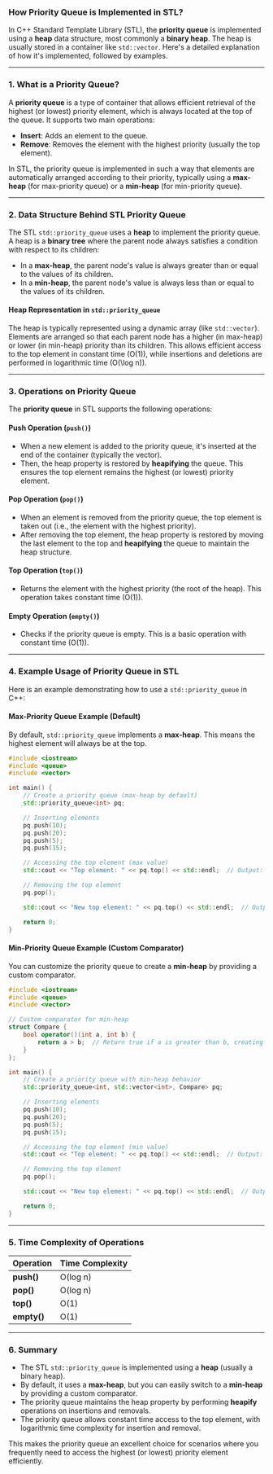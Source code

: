 ### **How Priority Queue is Implemented in STL?**

In C++ Standard Template Library (STL), the **priority queue** is implemented using a **heap** data structure, most commonly a **binary heap**. The heap is usually stored in a container like `std::vector`. Here's a detailed explanation of how it's implemented, followed by examples.

---

### **1. What is a Priority Queue?**

A **priority queue** is a type of container that allows efficient retrieval of the highest (or lowest) priority element, which is always located at the top of the queue. It supports two main operations:
- **Insert**: Adds an element to the queue.
- **Remove**: Removes the element with the highest priority (usually the top element).

In STL, the priority queue is implemented in such a way that elements are automatically arranged according to their priority, typically using a **max-heap** (for max-priority queue) or a **min-heap** (for min-priority queue).

---

### **2. Data Structure Behind STL Priority Queue**

The STL `std::priority_queue` uses a **heap** to implement the priority queue. A heap is a **binary tree** where the parent node always satisfies a condition with respect to its children:
- In a **max-heap**, the parent node's value is always greater than or equal to the values of its children.
- In a **min-heap**, the parent node's value is always less than or equal to the values of its children.

#### **Heap Representation in `std::priority_queue`**

The heap is typically represented using a dynamic array (like `std::vector`). Elements are arranged so that each parent node has a higher (in max-heap) or lower (in min-heap) priority than its children. This allows efficient access to the top element in constant time \(O(1)\), while insertions and deletions are performed in logarithmic time \(O(\log n)\).

---

### **3. Operations on Priority Queue**

The **priority queue** in STL supports the following operations:

#### **Push Operation (`push()`)**

- When a new element is added to the priority queue, it's inserted at the end of the container (typically the vector).
- Then, the heap property is restored by **heapifying** the queue. This ensures the top element remains the highest (or lowest) priority element.
  
#### **Pop Operation (`pop()`)**

- When an element is removed from the priority queue, the top element is taken out (i.e., the element with the highest priority).
- After removing the top element, the heap property is restored by moving the last element to the top and **heapifying** the queue to maintain the heap structure.

#### **Top Operation (`top()`)**

- Returns the element with the highest priority (the root of the heap). This operation takes constant time \(O(1)\).

#### **Empty Operation (`empty()`)**

- Checks if the priority queue is empty. This is a basic operation with constant time \(O(1)\).

---

### **4. Example Usage of Priority Queue in STL**

Here is an example demonstrating how to use a `std::priority_queue` in C++:

#### **Max-Priority Queue Example (Default)**

By default, `std::priority_queue` implements a **max-heap**. This means the highest element will always be at the top.

```cpp
#include <iostream>
#include <queue>
#include <vector>

int main() {
    // Create a priority queue (max-heap by default)
    std::priority_queue<int> pq;

    // Inserting elements
    pq.push(10);
    pq.push(20);
    pq.push(5);
    pq.push(15);

    // Accessing the top element (max value)
    std::cout << "Top element: " << pq.top() << std::endl;  // Output: 20

    // Removing the top element
    pq.pop();

    std::cout << "New top element: " << pq.top() << std::endl;  // Output: 15

    return 0;
}
```

#### **Min-Priority Queue Example (Custom Comparator)**

You can customize the priority queue to create a **min-heap** by providing a custom comparator.

```cpp
#include <iostream>
#include <queue>
#include <vector>

// Custom comparator for min-heap
struct Compare {
    bool operator()(int a, int b) {
        return a > b;  // Return true if a is greater than b, creating a min-heap
    }
};

int main() {
    // Create a priority queue with min-heap behavior
    std::priority_queue<int, std::vector<int>, Compare> pq;

    // Inserting elements
    pq.push(10);
    pq.push(20);
    pq.push(5);
    pq.push(15);

    // Accessing the top element (min value)
    std::cout << "Top element: " << pq.top() << std::endl;  // Output: 5

    // Removing the top element
    pq.pop();

    std::cout << "New top element: " << pq.top() << std::endl;  // Output: 10

    return 0;
}
```

---

### **5. Time Complexity of Operations**

| **Operation**  | **Time Complexity** |
|----------------|---------------------|
| **push()**     | O(log n)            |
| **pop()**      | O(log n)            |
| **top()**      | O(1)                |
| **empty()**    | O(1)                |

---

### **6. Summary**

- The STL `std::priority_queue` is implemented using a **heap** (usually a binary heap).
- By default, it uses a **max-heap**, but you can easily switch to a **min-heap** by providing a custom comparator.
- The priority queue maintains the heap property by performing **heapify** operations on insertions and removals.
- The priority queue allows constant time access to the top element, with logarithmic time complexity for insertion and removal.

This makes the priority queue an excellent choice for scenarios where you frequently need to access the highest (or lowest) priority element efficiently.